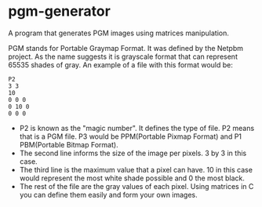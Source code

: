# pgm-generator
A program that generates PGM images using matrices manipulation.

PGM stands for Portable Graymap Format. It was defined by the Netpbm project. As the name suggests it is grayscale format that can represent 65535 shades of gray. An example of a file with this format would be:
```
P2 
3 3 
10 
0 0 0 
0 10 0 
0 0 0 
```
* P2 is known as the "magic number". It defines the type of file. P2 means that is a PGM file. P3 would be PPM(Portable Pixmap Format) and P1 PBM(Portable Bitmap Format).
* The second line informs the size of the image per pixels. 3 by 3 in this case.
* The third line is the maximum value that a pixel can have. 10 in this case would represent the most white shade possible and 0 the most black.
* The rest of the file are the gray values of each pixel. Using matrices in C you can define them easily and form your own images.
